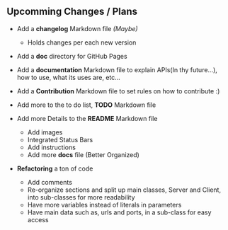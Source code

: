 ## Upcomming Changes / Plans

- Add a **changelog** Markdown file *(Maybe)*
    - Holds changes per each new version

- Add a **doc** directory for GitHub Pages

- Add a **documentation** Markdown file to explain APIs(In thy future...), how to use, what its uses are, etc...

- Add a **Contribution** Markdown file to set rules on how to contribute :)

- Add more to the to do list, **TODO** Markdown file

- Add more Details to the **README** Markdown file
    - Add images
    - Integrated Status Bars
    - Add instructions
    - Add more **docs** file (Better Organized)

- **Refactoring** a ton of code
    - Add comments
    - Re-organize sections and split up main classes, Server and Client, into sub-classes for more readability
    - Have more variables instead of literals in parameters
    - Have main data such as, urls and ports, in a sub-class for easy access

